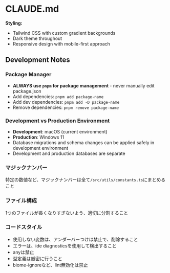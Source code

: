 # CLAUDE.md

**Styling:**
- Tailwind CSS with custom gradient backgrounds
- Dark theme throughout
- Responsive design with mobile-first approach

## Development Notes

### Package Manager
- **ALWAYS use `pnpm` for package management** - never manually edit package.json
- Add dependencies: `pnpm add package-name`
- Add dev dependencies: `pnpm add -D package-name`
- Remove dependencies: `pnpm remove package-name`

### Development vs Production Environment
- **Development**: macOS (current environment)
- **Production**: Windows 11 
- Database migrations and schema changes can be applied safely in development environment
- Development and production databases are separate

### マジックナンバー
特定の数値など、マジックナンバーは全て`/src/utils/constants.ts`にまとめること


### ファイル構成
1つのファイルが長くなりすぎないよう、適切に分割すること

### コードスタイル
- 使用しない変数は、アンダーバーつけは禁止で、削除すること
- エラーは、ide diagnosticsを使用して検出すること
- anyは禁止
- 型定義は厳密に行うこと
- biome-ignoreなど、lint無効化は禁止